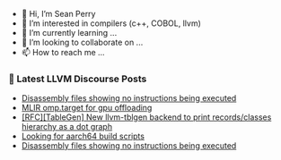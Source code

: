 - 👋 Hi, I’m Sean Perry
- 👀 I’m interested in compilers (c++, COBOL, llvm)
- 🌱 I’m currently learning ...
- 💞️ I’m looking to collaborate on ...
- 📫 How to reach me ...

<!---
s66perry/s66perry is a ✨ special ✨ repository because its `README.md` (this file) appears on your GitHub profile.
You can click the Preview link to take a look at your changes.
--->
### 📕 Latest LLVM Discourse Posts

<!-- DISCOURSE-LLVM:START -->
- [Disassembly files showing no instructions being executed](https://discourse.llvm.org/t/disassembly-files-showing-no-instructions-being-executed/72618#post_5)
- [MLIR omp.target for gpu offloading](https://discourse.llvm.org/t/mlir-omp-target-for-gpu-offloading/72579#post_5)
- [[RFC][TableGen] New llvm-tblgen backend to print records/classes hierarchy as a dot graph](https://discourse.llvm.org/t/rfc-tablegen-new-llvm-tblgen-backend-to-print-records-classes-hierarchy-as-a-dot-graph/72229#post_13)
- [Looking for aarch64 build scripts](https://discourse.llvm.org/t/looking-for-aarch64-build-scripts/72568#post_5)
- [Disassembly files showing no instructions being executed](https://discourse.llvm.org/t/disassembly-files-showing-no-instructions-being-executed/72618#post_4)
<!-- DISCOURSE-LLVM:END -->
